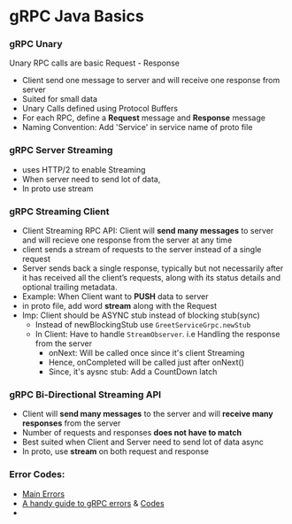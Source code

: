 # gRPC Java Basics

### gRPC Unary

Unary RPC calls are basic Request - Response

- Client send one message to server and will receive one response from server
- Suited for small data
- Unary Calls defined using Protocol Buffers
- For each RPC, define a **Request** message and **Response** message
- Naming Convention: Add 'Service' in service name of proto file


### gRPC Server Streaming

- uses HTTP/2 to enable Streaming
- When server need to send lot of data, 
- In proto use stream

### gRPC Streaming Client

- Client Streaming RPC API: Client will **send many messages** to server and will recieve one response from the server at any time
- client sends a stream of requests to the server instead of a single request
- Server sends back a single response, typically but not necessarily after it has received all the client’s requests, along with its status details and optional trailing metadata.
- Example: When Client want to **PUSH** data to server
- in proto file, add word **stream** along with the Request
- Imp: Client should be ASYNC stub instead of blocking stub(sync)
    - Instead of newBlockingStub use `GreetServiceGrpc.newStub`
    - In Client: Have to handle `StreamObserver`. i.e Handling the response from the server    
        - onNext: Will be called once since it's client Streaming
        - Hence, onCompleted will be called just after onNext()
        - Since, it's aysnc stub: Add a CountDown latch
        
### gRPC Bi-Directional Streaming API

- Client will **send many messages** to the server and will **receive many responses** from the server
- Number of requests and responses **does not have to match**
- Best suited when Client and Server need to send lot of data async
- In proto, use **stream** on both request and response


### Error Codes:

- [Main Errors](https://grpc.io/docs/guides/error.html)
- [A handy guide to gRPC errors](http://avi.im/grpc-errors/) & [Codes](https://github.com/avinassh/grpc-errors)
- 